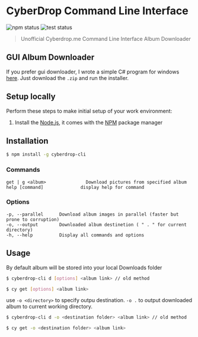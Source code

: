 # CyberDrop Command Line Interface
![npm status](https://github.com/izqalan/CyberDrop-cli/workflows/Node.js%20Package/badge.svg)
![test status](https://github.com/izqalan/CyberDrop-cli/workflows/Test/badge.svg)
> Unofficial Cyberdrop.me Command Line Interface Album Downloader

## GUI Album Downloader
If you prefer gui downloader, I wrote a simple C# program for windows [here](https://github.com/izqalan/cy-client/releases). Just download the `.zip` and run the installer.

## Setup locally
Perform these steps to make initial setup of your work environment:
  1. Install the [Node.js](https://nodejs.org), it comes with the [NPM](https://docs.npmjs.com/) package manager
  
## Installation
```bash
$ npm install -g cyberdrop-cli
```

### Commands
```
get | g <album>               Download pictures from specified album
help [command]              display help for command
```

### Options

```
-p, --parallel      Download album images in parallel (faster but prone to corruption)
-o, --output        Downloaded album destinetion ( " . " for current directory)
-h, --help          Display all commands and options
```

## Usage
By default album will be stored into your local Downloads folder

```bash
$ cyberdrop-cli d [options] <album link> // old method

$ cy get [options] <album link>
```

use ``-o <directory>`` to specify outpu destination. ``-o .`` to output downloaded album to current working directory. 

```bash
$ cyberdrop-cli d -o <destination folder> <album link> // old method

$ cy get -o <destination folder> <album link>
```
